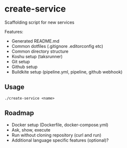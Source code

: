 # create-service

Scaffolding script for new services

Features:

  - Generated README.md
  - Common dotfiles (.gitignore .editorconfig etc)
  - Common directory structure
  - Koshu setup (taksrunner)
  - Git setup
  - Github setup
  - Buildkite setup (pipeline.yml, pipeline, github webhook)

## Usage

    ./create-service <name>

## Roadmap

  - Docker setup (Dockerfile, docker-compose.yml)
  - Ask, show, execute
  - Run without cloning repository (curl and run)
  - Additional language specific features (optional)?
